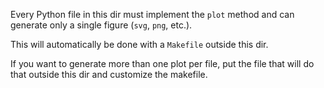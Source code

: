 Every Python file in this dir must implement the `plot` method and can generate only a single figure (`svg`, `png`, etc.).

This will automatically be done with a `Makefile` outside this dir.

If you want to generate more than one plot per file, put the file that will do that outside this dir and customize the makefile.
